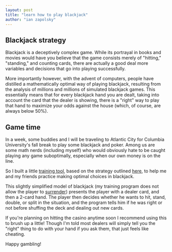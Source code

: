 ```yaml
---
layout: post
title: "learn how to play blackjack"
author: "ian zapolsky"
---
```


## Blackjack strategy

Blackjack is a deceptively complex game. While its portrayal in books and
movies would have you believe that the game consists merely of "hitting," 
"standing," and counting cards, there are actually a good deal more 
variables and decisions that go into playing successfully.

More importantly however, with the advent of computers, people have distilled
a mathematically optimal way of playing blackjack, resulting from the analysis 
of millions and millions of simulated blackjack games. This essentially means 
that for every blackjack hand you are dealt, taking into account the card that
the dealer is showing, there is a "right" way to play that hand to maximize
your odds against the house (which, of course, are always below 50%).

## Game time

In a week, some buddies and I will be traveling to Atlantic City for Columbia
University's fall break to play some blackjack and poker. Among us are some math 
nerds (including myself) who would obviously hate to be caught playing any game 
suboptimally, especially when our own money is on the line.

So I built a little [training tool](http://www.ianzapolsky.com/blackjack), based on the 
strategy outlined [here](http://www.blackjackinfo.com/bjbse.php), to help me 
and my friends practice making optimal choices in blackjack.

This slightly simplified model of blackjack (my training program does
not allow the player to [surrender](https://en.wikipedia.org/wiki/Blackjack#Player_decisions))
presents the player with a dealer card, and then a 2-card hand. The player then decides whether he wants
to hit, stand, double, or split in the situation, and the program tells him if he was right
or not before shuffing the deck and dealing out new cards.

If you're planning on hitting the casino anytime soon I recommend using this to
brush up a little! Though I'm told most dealers will simply tell you the "right"
thing to do with your hand if you ask them, that just feels like cheating.

Happy gambling!

